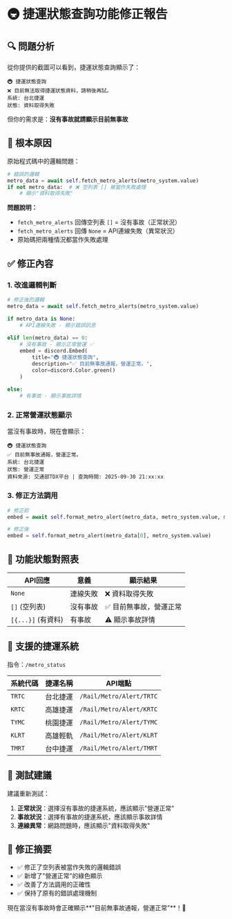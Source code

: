 # 🚇 捷運狀態查詢功能修正報告

## 🔍 問題分析

從你提供的截圖可以看到，捷運狀態查詢顯示了：
```
🚇 捷運狀態查詢
❌ 目前無法取得捷運狀態資料，請稍後再試。
系統: 台北捷運
狀態: 資料取得失敗
```

但你的需求是：**沒有事故就請顯示目前無事故**

## 🐛 根本原因

原始程式碼中的邏輯問題：
```python
# 錯誤的邏輯
metro_data = await self.fetch_metro_alerts(metro_system.value)
if not metro_data:  # ❌ 空列表 [] 被當作失敗處理
    # 顯示"資料取得失敗"
```

**問題說明：**
- `fetch_metro_alerts` 回傳空列表 `[]` = 沒有事故（正常狀況）
- `fetch_metro_alerts` 回傳 `None` = API連線失敗（異常狀況）
- 原始碼把兩種情況都當作失敗處理

## ✅ 修正內容

### 1. 改進邏輯判斷
```python
# 修正後的邏輯
metro_data = await self.fetch_metro_alerts(metro_system.value)

if metro_data is None:
    # API連線失敗 - 顯示錯誤訊息
    
elif len(metro_data) == 0:
    # 沒有事故 - 顯示正常營運 ✅
    embed = discord.Embed(
        title="🚇 捷運狀態查詢",
        description="✅ 目前無事故通報，營運正常。",
        color=discord.Color.green()
    )
    
else:
    # 有事故 - 顯示事故詳情
```

### 2. 正常營運狀態顯示
當沒有事故時，現在會顯示：
```
🚇 捷運狀態查詢
✅ 目前無事故通報，營運正常。
系統: 台北捷運
狀態: 營運正常
資料來源: 交通部TDX平台 | 查詢時間: 2025-09-30 21:xx:xx
```

### 3. 修正方法調用
```python
# 修正前
embed = await self.format_metro_alert(metro_data, metro_system.value, metro_system.name)

# 修正後  
embed = self.format_metro_alert(metro_data[0], metro_system.value)
```

## 🎯 功能狀態對照表

| API回應 | 意義 | 顯示結果 |
|---------|------|----------|
| `None` | 連線失敗 | ❌ 資料取得失敗 |
| `[]` (空列表) | 沒有事故 | ✅ 目前無事故，營運正常 |
| `[{...}]` (有資料) | 有事故 | ⚠️ 顯示事故詳情 |

## 🚀 支援的捷運系統

指令：`/metro_status`

| 系統代碼 | 捷運名稱 | API端點 |
|---------|---------|---------|
| `TRTC` | 台北捷運 | `/Rail/Metro/Alert/TRTC` |
| `KRTC` | 高雄捷運 | `/Rail/Metro/Alert/KRTC` |
| `TYMC` | 桃園捷運 | `/Rail/Metro/Alert/TYMC` |
| `KLRT` | 高雄輕軌 | `/Rail/Metro/Alert/KLRT` |
| `TMRT` | 台中捷運 | `/Rail/Metro/Alert/TMRT` |

## 🧪 測試建議

建議重新測試：
1. **正常狀況**：選擇沒有事故的捷運系統，應該顯示"營運正常"
2. **事故狀況**：選擇有事故的捷運系統，應該顯示事故詳情
3. **連線異常**：網路問題時，應該顯示"資料取得失敗"

## 📝 修正摘要

- ✅ 修正了空列表被當作失敗的邏輯錯誤
- ✅ 新增了"營運正常"的綠色顯示
- ✅ 改善了方法調用的正確性
- ✅ 保持了原有的錯誤處理機制

現在當沒有事故時會正確顯示**"目前無事故通報，營運正常"**！🎉
